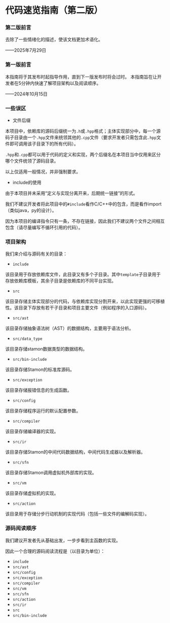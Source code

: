 # 代码速览指南（第二版）

### 第二版前言

去除了一些情绪化的描述，使该文档更加术语化。

——2025年7月29日

### 第一版前言

本指南将于其发布时起指导作用，直到下一版发布时将会过时。
本指南旨在让开发者在5分钟内快速了解项目架构以及阅读顺序。

——2024年10月15日

### 一些误区

* 文件后缀

本项目中，依赖库的源码后缀统一为``.h``或``.hpp``格式；主体实现部分中，每一个源码子目录由一个``.hpp``文件来统领其他的``.cpp``文件（要求开发者只需包含此``.hpp``文件即可调用该子目录下的所有代码）。

``.hpp``和``.cpp``都可以用于代码的定义和实现，两个后缀名在本项目当中仅用来区分哪个文件统领了源码目录。

以上仅适用一般情况，并非强制要求。

* include的使用

由于本项目并未采用“定义与实现分离开来，后期统一链接”的形式。

我们不建议开发者将此项目中的``#include``看作C/C++中的包含，而是看作import（类似java，py的设计）。

因为本项目的编译指令只有一条，不存在链接，因此我们不建议两个文件之间相互包含（请尽量编写不循环引用的代码）。

### 项目架构

我们来介绍与源码有关的目录：

* ``include``

该目录用于存放依赖库文件，此目录又有多个子目录。其中``template``子目录用于存放依赖库模板，其余子目录是依赖库的不同平台实现。

* ``src``

该目录存储主体实现部分的代码，与依赖库实现分割开来，以此实现更强的可移植性。该目录下存放有若干子目录和项目主要文件（例如程序的入口源码）。

* ``src/ast``

该目录存储抽象语法树（AST）的数据结构，主要用于语法分析。

* ``src/data_type``

该目录存储stamon数据类型的数据结构。

* ``src/bin-include``

该目录存储Stamon的标准库源码。

* ``src/exception``

该目录存储报错信息的生成函数。

* ``src/config``

该目录存储程序运行的默认配置参数。

* ``src/compiler``

该目录存储编译器的实现。

* ``src/ir``

该目录存储Stamon的中间代码数据结构，中间代码生成器以及解析器。

* ``src/sfn``

该目录存储Stamon调用虚拟机外部库的实现。

* ``src/vm``

该目录存储虚拟机的实现。

* ``src/action``

该目录用于存储分步行动机制的实现代码（包括一些文件的编解码实现）。

### 源码阅读顺序

我们建议开发者先从基础出发，一步步看到主函数的实现。

因此一个合理的源码阅读流程是（以目录为单位）：

* ``include``
* ``src/ast``
* ``src/config``
* ``src/exception``
* ``src/compiler``
* ``src/vm``
* ``src/sfn``
* ``src/action``
* ``src/ir``
* ``src``
* ``src/bin-include``

